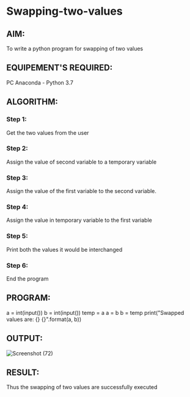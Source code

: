 # Swapping-two-values
## AIM:
To write a python program for swapping of two values
## EQUIPEMENT'S REQUIRED: 
PC
Anaconda - Python 3.7
## ALGORITHM: 
### Step 1:
Get the two values from the user
### Step 2: 
Assign the value of second variable to a temporary variable 
### Step 3: 
Assign the value of the first variable to the second variable.
### Step 4:  
Assign the value in temporary variable to the first variable
### Step 5: 
Print both the values it would be interchanged
### Step 6: 
End the program
## PROGRAM:
a = int(input())
b = int(input())
temp = a
a = b
b = temp
print("Swapped values are: {} {}".format(a, b))

## OUTPUT:
![Screenshot (72)](https://github.com/user-attachments/assets/2301c4d2-fe02-4297-a521-0f50212a7339)


## RESULT:
Thus the swapping of two values are successfully executed



